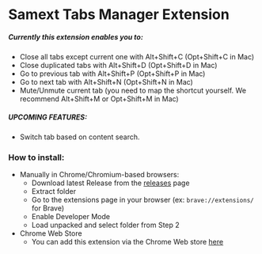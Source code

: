 # Samext Tabs Manager Extension

##### Currently this extension enables you to:
- Close all tabs except current one with Alt+Shift+C (Opt+Shift+C in Mac)
- Close duplicated tabs with Alt+Shift+D (Opt+Shift+D in Mac)
- Go to previous tab with Alt+Shift+P (Opt+Shift+P in Mac)
- Go to next tab with Alt+Shift+N (Opt+Shift+N in Mac)
- Mute/Unmute current tab (you need to map the shortcut yourself. We recommend Alt+Shift+M or Opt+Shift+M in Mac)

##### UPCOMING FEATURES:
- Switch tab based on content search.

### How to install:
- Manually in Chrome/Chromium-based browsers:
  - Download latest Release from the [releases](https://github.com/francoserio/samext/releases) page
  - Extract folder
  - Go to the extensions page in your browser (ex: `brave://extensions/` for Brave)
  - Enable Developer Mode
  - Load unpacked and select folder from Step 2
- Chrome Web Store
  - You can add this extension via the Chrome Web store [here](https://chromewebstore.google.com/detail/samext/folkogmaemenfaebhgdnpkminckfppdd)
